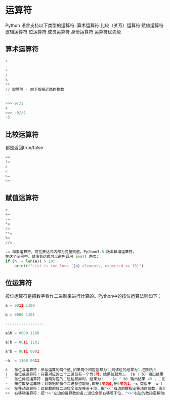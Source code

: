 # 运算符
Python 语言支持以下类型的运算符:
算术运算符
比较（关系）运算符
赋值运算符
逻辑运算符
位运算符
成员运算符
身份运算符
运算符优先级

## 算术运算符
```python
+
-
*
/
%
**
// 取整除 - 向下取接近商的整数
	

>>> 9//2
4
>>> -9//2
-5

```

## 比较运算符
都是返回true/false
```python
== 
!= 
>
<
>=
<=
```

## 赋值运算符
```python
= 
+=
-=
*=
/=
**=
%=
//=

:= 海象运算符，可在表达式内部为变量赋值。Python3.8 版本新增运算符。
在这个示例中，赋值表达式可以避免调用 len() 两次:
if (n := len(a)) > 10:
    print(f"List is too long ({n} elements, expected <= 10)")
```

## 位运算符
 按位运算符是把数字看作二进制来进行计算的。Python中的按位运算法则如下：

 ```python
a = 0011 1100

b = 0000 1101

-----------------

a&b = 0000 1100

a|b = 0011 1101

a^b = 0011 0001

~a  = 1100 0011

&	按位与运算符：参与运算的两个值,如果两个相应位都为1,则该位的结果为1,否则为0	(a & b) 输出结果 12 ，二进制解释： 0000 1100
|	按位或运算符：只要对应的二个二进位有一个为1时，结果位就为1。	(a | b) 输出结果 61 ，二进制解释： 0011 1101
^	按位异或运算符：当两对应的二进位相异时，结果为1 	(a ^ b) 输出结果 49 ，二进制解释： 0011 0001
~	按位取反运算符：对数据的每个二进制位取反,即把1变为0,把0变为1。~x 类似于 -x-1 	(~a ) 输出结果 -61 ，二进制解释： 1100 0011， 在一个有符号二进制数的补码形式。
<<	左移动运算符：运算数的各二进位全部左移若干位，由"<<"右边的数指定移动的位数，高位丢弃，低位补0。	a << 2 输出结果 240 ，二进制解释： 1111 0000
>>	右移动运算符：把">>"左边的运算数的各二进位全部右移若干位，">>"右边的数指定移动的位数 	a >> 2 输出结果 15 ，二进制解释： 0000 1111

 ```